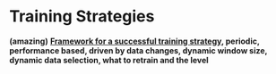 # Training Strategies

**\(amazing\)** [**Framework for a successful training strategy**](https://towardsdatascience.com/framework-for-a-successful-continuous-training-strategy-8c83d17bb9dc)**, periodic, performance based, driven by data changes, dynamic window size, dynamic data selection, what to retrain and the level**


